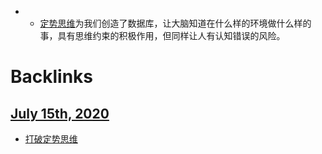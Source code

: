 - - [定势思维](<定势思维.md>)为我们创造了数据库，让大脑知道在什么样的环境做什么样的事，具有思维约束的积极作用，但同样让人有认知错误的风险。

# Backlinks
## [July 15th, 2020](<July 15th, 2020.md>)
- [打破定势思维](<打破定势思维.md>)

